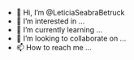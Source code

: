- 👋 Hi, I’m @LeticiaSeabraBetruck
- 👀 I’m interested in ...
- 🌱 I’m currently learning ...
- 💞️ I’m looking to collaborate on ...
- 📫 How to reach me ...

<!---
LeticiaSeabraBetruck/LeticiaSeabraBetruck is a ✨ special ✨ repository because its `README.md` (this file) appears on your GitHub profile.
You can click the Preview link to take a look at your changes.
--->
